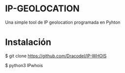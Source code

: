 # IP-GEOLOCATION
Una simple tool de IP geolocation programada en Pyhton

# Instalación
$ git clone https://github.com/Dracodel/IP-WHOIS

$ python3 IPwhois
